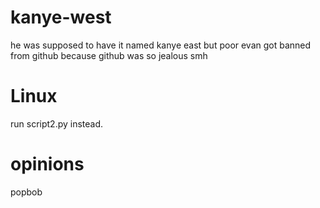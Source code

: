 # kanye-west
he was supposed to have it named kanye east but poor evan got banned from github because github was so jealous smh

# Linux
run script2.py instead.


# opinions
popbob
